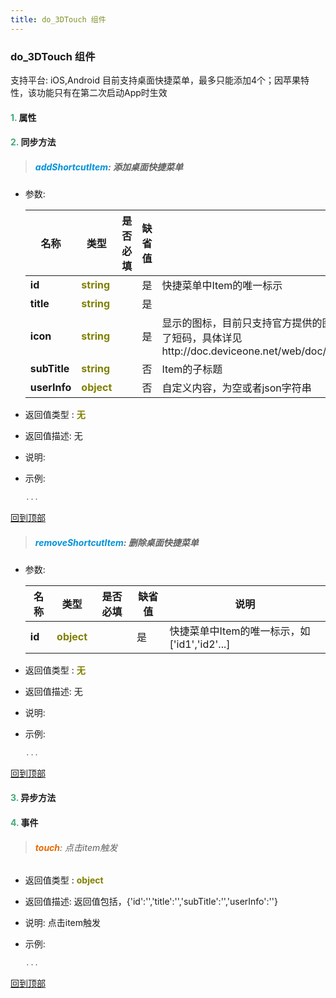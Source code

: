 ```yaml
---
title: do_3DTouch 组件
---
```


### do_3DTouch 组件

 支持平台: iOS,Android
 目前支持桌面快捷菜单，最多只能添加4个；因苹果特性，该功能只有在第二次启动App时生效

#### <font color ='#40A977'>**1.**</font> 属性

#### <font color ='#40A977'>**2.**</font> 同步方法

>##### <font color ='#0092db'>**addShortcutItem**</font>: 添加桌面快捷菜单

- 参数:

  名称 | 类型 |是否必填|缺省值|说明
  ---- |-------------  |--------------|--------|------
  **id** |<font color ='#808000'>**string**</font> |  | 是|快捷菜单中Item的唯一标示
  **title** |<font color ='#808000'>**string**</font> |  | 是|
  **icon** |<font color ='#808000'>**string**</font> |  | 是|显示的图标，目前只支持官方提供的图标，DeviceOne集成了官方图标，修改了短码，具体详见http://doc.deviceone.net/web/doc/detail_course/third_party/3DTouch.htm
  **subTitle** |<font color ='#808000'>**string**</font> |  | 否|Item的子标题
  **userInfo** |<font color ='#808000'>**object**</font> |  | 否|自定义内容，为空或者json字符串
- 返回值类型 : <font color ='#808000'>**无**</font>
- 返回值描述: 无
- 说明: 
- 示例:

  ```javascript
  ...

  ```

[回到顶部](#top)

>##### <font color ='#0092db'>**removeShortcutItem**</font>: 删除桌面快捷菜单

- 参数:

  名称 | 类型 |是否必填|缺省值|说明
  ---- |-------------  |--------------|--------|------
  **id** |<font color ='#808000'>**object**</font> |  | 是|快捷菜单中Item的唯一标示，如['id1','id2'...]
- 返回值类型 : <font color ='#808000'>**无**</font>
- 返回值描述: 无
- 说明: 
- 示例:

  ```javascript
  ...

  ```

[回到顶部](#top)

#### <font color ='#40A977'>**3.**</font> 异步方法


#### <font color ='#40A977'>**4.**</font> 事件

>###### <font color ='#e96900'>**touch**</font>: 点击item触发

- 返回值类型 : <font color ='#808000'>**object**</font>
- 返回值描述: 返回值包括，{'id':'','title':'','subTitle':'','userInfo':''}
- 说明: 点击item触发
- 示例:

  ```javascript
  ...

  ```

[回到顶部](#top)



